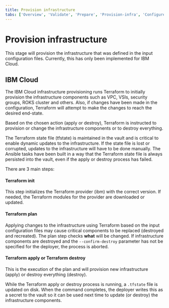 ```yaml
---
title: Provision infrastructure
tabs: ['Overview', 'Validate', 'Prepare', 'Provision-infra', 'Configure-infra', 'Install-cloud-pak', 'Configure-cloud-pak', 'Deploy-assets', 'Smoke-tests']
---
```


# Provision infrastructure

This stage will provision the infrastructure that was defined in the input configuration files. Currently, this has only been implemented for IBM Cloud.

## IBM Cloud
The IBM Cloud infrastructure provisioning runs Terraform to initially provision the infrastructure components such as VPC, VSIs, security groups, ROKS cluster and others. Also, if changes have been made in the configuration, Terraform will attempt to make the changes to reach the desired end-state.

Based on the chosen action (apply or destroy), Terraform is instructed to provision or change the infrastructure components or to destroy everything.

The Terraform state file (tfstate) is maintained in the vault and is critical to enable dynamic updates to the infrastructure. If the state file is lost or corrupted, updates to the infrastructure will have to be done manually. The Ansible tasks have been built in a way that the Terraform state file is always persisted into the vault, even if the apply or destroy process has failed.

There are 3 main steps:

#### Terraform init
This step initializes the Terraform provider (ibm) with the correct version. If needed, the Terraform modules for the provider are downloaded or updated.

#### Terraform plan
Applying changes to the infrastructure using Terraform based on the input configuration files may cause critical components to be replaced (destroyed and recreated). The plan step checks **what** will be changed. If infrastructure components are destroyed and the `--confirm-destroy` parameter has not be specified for the deployer, the process is aborted.

#### Terraform apply or Terraform destroy
This is the execution of the plan and will provision new infrastructure (apply) or destroy everything (destroy).

While the Terraform apply or destroy process is running, a `.tfstate` file is updated on disk. When the command completes, the deployer writes this as a secret to the vault so it can be used next time to update (or destroy) the infrastructure components.
